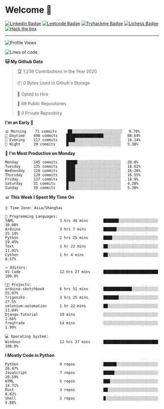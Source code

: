 # Welcome 👋

[![Linkedin Badge](https://img.shields.io/badge/-PedroTorres-blue?style=flat-square&logo=Linkedin&logoColor=white&link=https://www.linkedin.com/in/PedroTorres/)](https://www.linkedin.com/in/pedro-torres-cruz/)
[![Leetcode Badge](https://img.shields.io/badge/profile-leetcode-green)](https://leetcode.com/corfucinas/)
[![Tryhackme Badge](https://img.shields.io/badge/profile-tryhackme-blue)](https://tryhackme.com/p/Corfucinas/)
[![Lichess Badge](https://img.shields.io/badge/challenge_me-lichess-yellow)](https://lichess.org/@/Corfucinas)
[![Hack the box](https://img.shields.io/badge/hack_the_box-profile-red)](https://www.hackthebox.eu/profile/375826)

---

<!--START_SECTION:waka-->
![Profile Views](http://img.shields.io/badge/Profile%20Views-15-blue)

![Lines of code](https://img.shields.io/badge/From%20Hello%20World%20I%27ve%20Written-6.1%20million%20lines%20of%20code-blue)

**🐱 My Github Data** 

> 🏆 1,238 Contributions in the Year 2020
 > 
> 📦 0 Bytes Used in Github's Storage 
 > 
> 💼 Opted to Hire
 > 
> 📜 69 Public Repositories
 > 
> 🔑 0 Private Repository 
 > 
**I'm an Early 🐤** 

```text
🌞 Morning    71 commits     ██░░░░░░░░░░░░░░░░░░░░░░░   9.79% 
🌆 Daytime    498 commits    █████████████████░░░░░░░░   68.69% 
🌃 Evening    117 commits    ████░░░░░░░░░░░░░░░░░░░░░   16.14% 
🌙 Night      39 commits     █░░░░░░░░░░░░░░░░░░░░░░░░   5.38%

```
📅 **I'm Most Productive on Monday** 

```text
Monday       145 commits    █████░░░░░░░░░░░░░░░░░░░░   20.0% 
Tuesday      135 commits    ████░░░░░░░░░░░░░░░░░░░░░   18.62% 
Wednesday    118 commits    ████░░░░░░░░░░░░░░░░░░░░░   16.28% 
Thursday     120 commits    ████░░░░░░░░░░░░░░░░░░░░░   16.55% 
Friday       137 commits    ████░░░░░░░░░░░░░░░░░░░░░   18.9% 
Saturday     31 commits     █░░░░░░░░░░░░░░░░░░░░░░░░   4.28% 
Sunday       39 commits     █░░░░░░░░░░░░░░░░░░░░░░░░   5.38%

```


📊 **This Week I Spent My Time On** 

```text
⌚︎ Time Zone: Asia/Shanghai

💬 Programming Languages: 
YAML                     3 hrs 44 mins       ███████░░░░░░░░░░░░░░░░░░   30.08% 
Arduino                  3 hrs 7 mins        ██████░░░░░░░░░░░░░░░░░░░   25.14% 
Python                   2 hrs 25 mins       ████░░░░░░░░░░░░░░░░░░░░░   19.45% 
Text                     1 hr 22 mins        ██░░░░░░░░░░░░░░░░░░░░░░░   11.01% 
Cython                   1 hr 4 mins         ██░░░░░░░░░░░░░░░░░░░░░░░   8.57%

🔥 Editors: 
VS Code                  12 hrs 27 mins      █████████████████████████   100.0%

🐱‍💻 Projects: 
arduino-sketchbook       6 hrs 51 mins       █████████████░░░░░░░░░░░░   55.07% 
Trigoniko                3 hrs 25 mins       ███████░░░░░░░░░░░░░░░░░░   27.5% 
selenium-automation      1 hr 22 mins        ██░░░░░░░░░░░░░░░░░░░░░░░   11.04% 
Django-Tutorial          19 mins             ░░░░░░░░░░░░░░░░░░░░░░░░░   2.66% 
freqtrade                14 mins             ░░░░░░░░░░░░░░░░░░░░░░░░░   1.99%

💻 Operating System: 
Windows                  12 hrs 27 mins      █████████████████████████   100.0%

```

**I Mostly Code in Python** 

```text
Python                   9 repos             ██████░░░░░░░░░░░░░░░░░░░   26.47% 
JavaScript               7 repos             █████░░░░░░░░░░░░░░░░░░░░   20.59% 
HTML                     5 repos             ███░░░░░░░░░░░░░░░░░░░░░░   14.71% 
Rust                     3 repos             ██░░░░░░░░░░░░░░░░░░░░░░░   8.82% 
Shell                    2 repos             █░░░░░░░░░░░░░░░░░░░░░░░░   5.88%

```



<!--END_SECTION:waka-->
